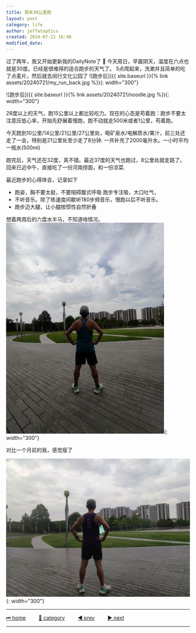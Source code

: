 ```yaml
---
title: 周末30公里跑
layout: post
category: life
author: jeffatoptics
created: 2024-07-21 16:40
modified_date:
---
```

过了两年，我又开始更新我的DailyNote了 🤣
今天周日，早晨阴天，温度在六点也就是30度。已经是很难得的适合跑步的天气了。
5点爬起来，洗漱并且简单的吃了点麦片，然后就去闵行文化公园了
![跑步后]({{ site.baseurl }}{% link assets/20240721/my_run_back.jpg %}){: width="300"}

![跑步后]({{ site.baseurl }}{% link assets/20240721/noodle.jpg %}){: width="300"}

28度以上的天气，跑15公里以上都比较吃力。现在的心态是苟着跑：跑步不要太注意压低心率，开始先舒展着慢跑，跑不动就走500米或者1公里，苟着跑。

今天跑到10公里/14公里/21公里/27公里处，喝矿泉水/电解质水/果汁，前三处还走了一会，特别是21公里处至少走了8分钟. 一共补充了2000毫升水。一小时平均一瓶水(500ml)

跑完后，天气还在32度，真不错。最近37度的天气也跑过，8公里处就走路了。回来已近中午，直接吃了一份河南捞面，和一份凉菜. 

最近跑步的心得体会，记录如下

- 跑姿，胸不要太挺，不要阻碍腹式呼吸 跑步专注吸，大口吐气，
- 不听音乐。除了练速度间歇听180步频音乐，慢跑以后不听音乐。
- 跑步迈大腿，让小腿按惯性自然折叠


想着两周后的六盘水半马，不知道啥情况。
![跑步后留影](../assets/20240721/my_run_race.jpg){: width="300"}

对比一个月前的我，感觉瘦了

![跑步后留影](../assets/20240721/my_run_2024June.jpg){: width="300"}

---

[⏮ home](../index.md) &nbsp; &nbsp; &nbsp; &nbsp; [🔀 category](../category.md) &nbsp; &nbsp; &nbsp; &nbsp; [◀️ prev](2022-09-11-display-27-inch.md) &nbsp; &nbsp; &nbsp; &nbsp; [▶️ next]()

---
